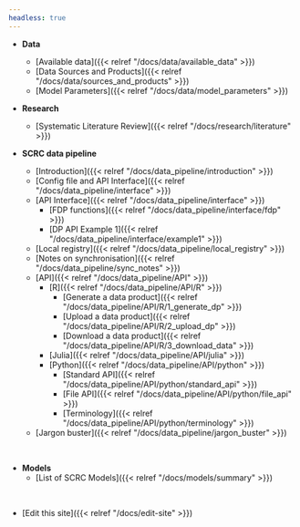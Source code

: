 ```yaml
---
headless: true
---
```


- **Data**
  - [Available data]({{< relref "/docs/data/available_data" >}})
  - [Data Sources and Products]({{< relref "/docs/data/sources_and_products" >}})
  - [Model Parameters]({{< relref "/docs/data/model_parameters" >}})

- **Research**
  - [Systematic Literature Review]({{< relref "/docs/research/literature" >}})

- **SCRC data pipeline**
  - [Introduction]({{< relref "/docs/data_pipeline/introduction" >}})
  - [Config file and API Interface]({{< relref "/docs/data_pipeline/interface" >}})
  - [API Interface]({{< relref "/docs/data_pipeline/interface" >}})
    - [FDP functions]({{< relref "/docs/data_pipeline/interface/fdp" >}})
    - [DP API Example 1]({{< relref "/docs/data_pipeline/interface/example1" >}})
  - [Local registry]({{< relref "/docs/data_pipeline/local_registry" >}})
  - [Notes on synchronisation]({{< relref "/docs/data_pipeline/sync_notes" >}})
  - [API]({{< relref "/docs/data_pipeline/API" >}})
    - [R]({{< relref "/docs/data_pipeline/API/R" >}})
      - [Generate a data product]({{< relref "/docs/data_pipeline/API/R/1_generate_dp" >}})
      - [Upload a data product]({{< relref "/docs/data_pipeline/API/R/2_upload_dp" >}})
      - [Download a data product]({{< relref "/docs/data_pipeline/API/R/3_download_data" >}})
    - [Julia]({{< relref "/docs/data_pipeline/API/julia" >}})
    - [Python]({{< relref "/docs/data_pipeline/API/python" >}})
      - [Standard API]({{< relref "/docs/data_pipeline/API/python/standard_api" >}})
      - [File API]({{< relref "/docs/data_pipeline/API/python/file_api" >}})
      - [Terminology]({{< relref "/docs/data_pipeline/API/python/terminology" >}})
  - [Jargon buster]({{< relref "/docs/data_pipeline/jargon_buster" >}})
  
<br />

- **Models**
  - [List of SCRC Models]({{< relref "/docs/models/summary" >}})
<br />

- [Edit this site]({{< relref "/docs/edit-site" >}})

